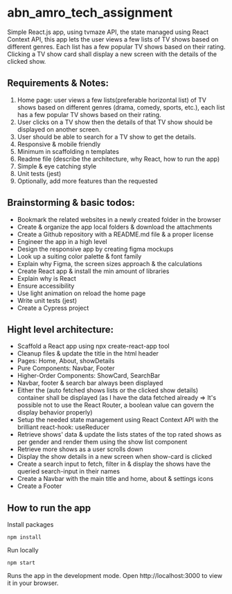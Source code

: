 # abn_amro_tech_assignment

Simple React.js app, using tvmaze API, the state managed using React Context API, this app lets the user views a few lists of TV shows based on different genres. Each list has a few popular TV shows based on their rating. Clicking a TV show card shall display a new screen with the details of the clicked show.

## Requirements & Notes:

1. Home page: user views a few lists(preferable horizontal list) of TV shows based on different genres (drama, comedy, sports, etc.), each list has a few popular TV shows based on their rating.
2. User clicks on a TV show then the details of that TV show should be displayed on another screen.
3. User should be able to search for a TV show to get the details.
4. Responsive & mobile friendly
5. Minimum in scaffolding n templates
6. Readme file (describe the architecture, why React, how to run the app)
7. Simple & eye catching style
8. Unit tests (jest)
9. Optionally, add more features than the requested

## Brainstorming & basic todos:

- Bookmark the related websites in a newly created folder in the browser
- Create & organize the app local folders & download the attachments
- Create a Github repository with a README.md file & a proper license
- Engineer the app in a high level
- Design the responsive app by creating figma mockups
- Look up a suiting color palette & font family
- Explain why Figma, the screen sizes approach & the calculations
- Create React app & install the min amount of libraries
- Explain why is React
- Ensure accessibility
- Use light animation on reload the home page
- Write unit tests (jest)
- Create a Cypress project

## Hight level architecture:

- Scaffold a React app using npx create-react-app tool
- Cleanup files & update the title in the html header
- Pages: Home, About, showDetails
- Pure Components: Navbar, Footer
- Higher-Order Components: ShowCard, SearchBar
- Navbar, footer & search bar always been displayed
- Either the (auto fetched shows lists or the clicked show details) container shall be displayed (as I have the data fetched already => It's possible not to use the React Router, a boolean value can govern the display behavior properly)
- Setup the needed state management using React Context API with the brilliant react-hook: useReducer
- Retrieve shows' data & update the lists states of the top rated shows as per gender and render them using the show list component
- Retrieve more shows as a user scrolls down
- Display the show details in a new screen when show-card is clicked
- Create a search input to fetch, filter in & display the shows have the queried search-input in their names
- Create a Navbar with the main title and home, about & settings icons
- Create a Footer

## How to run the app

Install packages

```
npm install

```

Run locally

```
npm start
```

Runs the app in the development mode.
Open http://localhost:3000 to view it in your browser.
